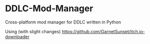 # DDLC-Mod-Manager
Cross-platform mod manager for DDLC written in Python

Using (with slight changes) https://github.com/GarnetSunset/itch.io-downloader
